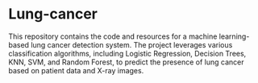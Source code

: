 # Lung-cancer
This repository contains the code and resources for a machine learning-based lung cancer detection system. The project leverages various classification algorithms, including Logistic Regression, Decision Trees, KNN, SVM, and Random Forest, to predict the presence of lung cancer based on patient data and X-ray images. 
